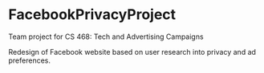 # FacebookPrivacyProject

Team project for CS 468: Tech and Advertising Campaigns

Redesign of Facebook website based on user research into privacy and ad preferences.
